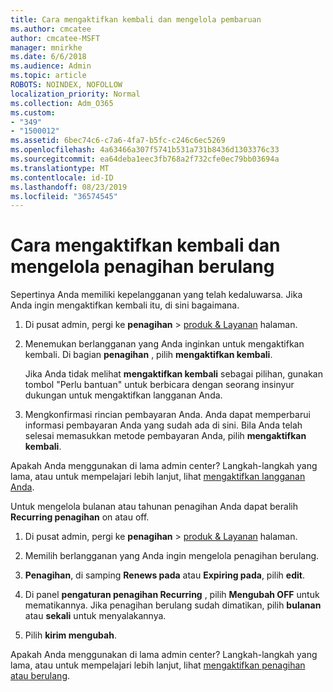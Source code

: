 ```yaml
---
title: Cara mengaktifkan kembali dan mengelola pembaruan
ms.author: cmcatee
author: cmcatee-MSFT
manager: mnirkhe
ms.date: 6/6/2018
ms.audience: Admin
ms.topic: article
ROBOTS: NOINDEX, NOFOLLOW
localization_priority: Normal
ms.collection: Adm_O365
ms.custom:
- "349"
- "1500012"
ms.assetid: 6bec74c6-c7a6-4fa7-b5fc-c246c6ec5269
ms.openlocfilehash: 4a63466a307f5741b531a731b8436d1303376c33
ms.sourcegitcommit: ea64deba1eec3fb768a2f732cfe0ec79bb03694a
ms.translationtype: MT
ms.contentlocale: id-ID
ms.lasthandoff: 08/23/2019
ms.locfileid: "36574545"
---
```

# <a name="how-to-reactivate-and-manage-recurring-billing"></a>Cara mengaktifkan kembali dan mengelola penagihan berulang

Sepertinya Anda memiliki kepelangganan yang telah kedaluwarsa. Jika Anda ingin mengaktifkan kembali itu, di sini bagaimana.
  
1. Di pusat admin, pergi ke **penagihan** \> [produk & Layanan](https://go.microsoft.com/fwlink/p/?linkid=842054) halaman.

2. Menemukan berlangganan yang Anda inginkan untuk mengaktifkan kembali. Di bagian **penagihan** , pilih **mengaktifkan kembali**.

    Jika Anda tidak melihat **mengaktifkan kembali** sebagai pilihan, gunakan tombol "Perlu bantuan" untuk berbicara dengan seorang insinyur dukungan untuk mengaktifkan langganan Anda.

3. Mengkonfirmasi rincian pembayaran Anda. Anda dapat memperbarui informasi pembayaran Anda yang sudah ada di sini. Bila Anda telah selesai memasukkan metode pembayaran Anda, pilih **mengaktifkan kembali**.

Apakah Anda menggunakan di lama admin center? Langkah-langkah yang lama, atau untuk mempelajari lebih lanjut, lihat [mengaktifkan langganan Anda](https://docs.microsoft.com/en-us/office365/admin/subscriptions-and-billing/reactivate-your-subscription). 

Untuk mengelola bulanan atau tahunan penagihan Anda dapat beralih **Recurring penagihan** on atau off.
  
1. Di pusat admin, pergi ke **penagihan** \> [produk & Layanan](https://go.microsoft.com/fwlink/p/?linkid=842054) halaman.

2. Memilih berlangganan yang Anda ingin mengelola penagihan berulang.

3. **Penagihan**, di samping **Renews pada** atau **Expiring pada**, pilih **edit**.

4. Di panel **pengaturan penagihan Recurring** , pilih **Mengubah OFF** untuk mematikannya. Jika penagihan berulang sudah dimatikan, pilih **bulanan** atau **sekali** untuk menyalakannya.

5. Pilih **kirim mengubah**.

Apakah Anda menggunakan di lama admin center? Langkah-langkah yang lama, atau untuk mempelajari lebih lanjut, lihat [mengaktifkan penagihan atau berulang](https://docs.microsoft.com/office365/admin/subscriptions-and-billing/renew-your-subscription#turn-recurring-billing-off-or-on).
